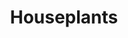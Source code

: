 ---
layout: details
title: "Houseplants"
description: "2024"
size: "21x29,7cm gouache on paper"
galleryImages:
  - /assets/img/plant-eye.png
  - /assets/img/plant-eye-2.png
---